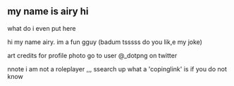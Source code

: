 ## my name    is airy hi

   what do i even put here
   
   hi my name airy. im a fun gguy (badum tsssss do you lik,e my joke)
   
   art credits for  profile photo go to user @_dotpng on twitter 

   nnote i am not a roleplayer ,,, ssearch up what a 'copinglink' is if you do not  know
